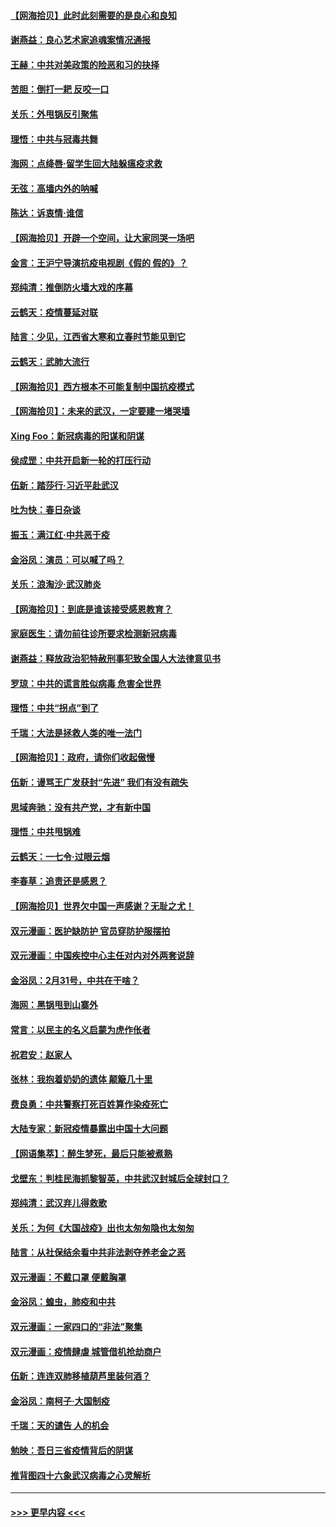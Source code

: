 #### [【网海拾贝】此时此刻需要的是良心和良知](../pages/nsc993/n11945471.md?t=03171803) 
#### [谢燕益：良心艺术家追魂案情况通报](../pages/nsc993/n11945327.md?t=03171803) 
#### [王赫：中共对美政策的险恶和习的抉择](../pages/nsc993/n11944942.md?t=03171803) 
#### [苦胆：倒打一耙 反咬一口](../pages/nsc993/n11944542.md?t=03171803) 
#### [关乐：外甩锅反引聚焦](../pages/nsc993/n11944211.md?t=03171803) 
#### [理悟：中共与冠毒共舞](../pages/nsc993/n11944197.md?t=03171803) 
#### [海网：点绛唇‧留学生回大陆躲瘟疫求救](../pages/nsc993/n11944043.md?t=03171803) 
#### [无弦：高墙内外的呐喊](../pages/nsc993/n11943684.md?t=03171803) 
#### [陈达：诉衷情·谁信](../pages/nsc993/n11942899.md?t=03171803) 
#### [【网海拾贝】开辟一个空间，让大家同哭一场吧](../pages/nsc993/n11942165.md?t=03171803) 
#### [金言：王沪宁导演抗疫电视剧《假的 假的》？](../pages/nsc993/n11941510.md?t=03171803) 
#### [郑纯清：推倒防火墙大戏的序幕](../pages/nsc993/n11940838.md?t=03171803) 
#### [云鹤天：疫情蔓延对联](../pages/nsc993/n11940579.md?t=03171803) 
#### [陆言：少见，江西省大寒和立春时节能见到它](../pages/nsc993/n11939983.md?t=03171803) 
#### [云鹤天：武肺大流行](../pages/nsc993/n11939902.md?t=03171803) 
#### [【网海拾贝】西方根本不可能复制中国抗疫模式](../pages/nsc993/n11939725.md?t=03171803) 
#### [【网海拾贝】：未来的武汉，一定要建一堵哭墙](../pages/nsc993/n11938684.md?t=03171803) 
#### [Xing Foo：新冠病毒的阳谋和阴谋](../pages/nsc993/n11936086.md?t=03171803) 
#### [侯成罡：中共开启新一轮的打压行动](../pages/nsc993/n11935730.md?t=03171803) 
#### [伍新：踏莎行‧习近平赴武汉](../pages/nsc993/n11935157.md?t=03171803) 
#### [吐为快：春日杂谈](../pages/nsc993/n11934776.md?t=03171803) 
#### [振玉：满江红‧中共恶于疫](../pages/nsc993/n11934647.md?t=03171803) 
#### [金浴凤：演员：可以喊了吗？](../pages/nsc993/n11934602.md?t=03171803) 
#### [关乐：浪淘沙·武汉肺炎](../pages/nsc993/n11931792.md?t=03171803) 
#### [【网海拾贝】：到底是谁该接受感恩教育？](../pages/nsc993/n11931552.md?t=03171803) 
#### [家庭医生：请勿前往诊所要求检测新冠病毒](../pages/nsc993/n11929190.md?t=03171803) 
#### [谢燕益：释放政治犯特赦刑事犯致全国人大法律意见书](../pages/nsc993/n11928978.md?t=03171803) 
#### [罗琼：中共的谎言胜似病毒 危害全世界](../pages/nsc993/n11922636.md?t=03171803) 
#### [理悟：中共“拐点”到了](../pages/nsc993/n11928496.md?t=03171803) 
#### [千瑞：大法是拯救人类的唯一法门](../pages/nsc993/n11927637.md?t=03171803) 
#### [【网海拾贝】：政府，请你们收起傲慢](../pages/nsc993/n11926932.md?t=03171803) 
#### [伍新：谩骂王广发获封“先进” 我们有没有疏失](../pages/nsc993/n11926101.md?t=03171803) 
#### [思域奔驰：没有共产党，才有新中国](../pages/nsc993/n11926058.md?t=03171803) 
#### [理悟：中共甩锅难](../pages/nsc993/n11925355.md?t=03171803) 
#### [云鹤天：一七令·过眼云烟](../pages/nsc993/n11925284.md?t=03171803) 
#### [李春草：追责还是感恩？](../pages/nsc993/n11925274.md?t=03171803) 
#### [【网海拾贝】世界欠中国一声感谢？无耻之尤！](../pages/nsc993/n11925239.md?t=03171803) 
#### [双元漫画：医护缺防护 官员穿防护服摆拍](../pages/nsc993/n11923899.md?t=03171803) 
#### [双元漫画：中国疾控中心主任对内对外两套说辞](../pages/nsc993/n11921994.md?t=03171803) 
#### [金浴凤：2月31号，中共在干啥？](../pages/nsc993/n11922706.md?t=03171803) 
#### [海网：黑锅甩到山寨外](../pages/nsc993/n11922688.md?t=03171803) 
#### [常言：以民主的名义启蒙为虎作伥者](../pages/nsc993/n11922217.md?t=03171803) 
#### [祝君安：赵家人](../pages/nsc993/n11922209.md?t=03171803) 
#### [张林：我抱着奶奶的遗体 颠簸几十里](../pages/nsc993/n11920945.md?t=03171803) 
#### [费良勇：中共警察打死百姓算作染疫死亡](../pages/nsc993/n11919264.md?t=03171803) 
#### [大陆专家：新冠疫情暴露出中国十大问题](../pages/nsc993/n11919187.md?t=03171803) 
#### [【网语集萃】：醉生梦死，最后只能被煮熟](../pages/nsc993/n11918994.md?t=03171803) 
#### [戈壁东：判桂民海抓黎智英，中共武汉封城后全球封口？](../pages/nsc993/n11917982.md?t=03171803) 
#### [郑纯清：武汉弃儿得救歌](../pages/nsc993/n11917881.md?t=03171803) 
#### [关乐：为何《大国战疫》出也太匆匆隐也太匆匆](../pages/nsc993/n11917792.md?t=03171803) 
#### [陆言：从社保结余看中共非法剥夺养老金之恶](../pages/nsc993/n11917084.md?t=03171803) 
#### [双元漫画：不戴口罩 便戴胸罩](../pages/nsc993/n11916447.md?t=03171803) 
#### [金浴凤：蝗虫，肺疫和中共](../pages/nsc993/n11916904.md?t=03171803) 
#### [双元漫画：一家四口的“非法”聚集](../pages/nsc993/n11916378.md?t=03171803) 
#### [双元漫画：疫情肆虐 城管借机抢劫商户](../pages/nsc993/n11916310.md?t=03171803) 
#### [伍新：连连双肺移植葫芦里装何酒？](../pages/nsc993/n11913667.md?t=03171803) 
#### [金浴凤：南柯子·大国制疫](../pages/nsc993/n11913657.md?t=03171803) 
#### [千瑞：天的谴告  人的机会](../pages/nsc993/n11913309.md?t=03171803) 
#### [勉映：吾日三省疫情背后的阴谋](../pages/nsc993/n11913079.md?t=03171803) 
#### [推背图四十六象武汉病毒之心灵解析](../pages/nsc993/n11911761.md?t=03171803) 

----
#### [ >>> 更早内容 <<< ](../indexes/nsc993-earlier.md)
